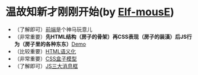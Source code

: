 # 温故知新才刚刚开始(by [Elf-mousE](http://elf-mouse.me/))

* （了解即可）[前端](https://github.com/elf-mouse/hello-code/blob/master/img/front-end/web-all.jpg)是个神马玩意儿
* （非常重要）__先HTML结构（房子的骨架）再CSS表现（房子的装潢）后JS行为（房子里的各种东东）__[Demo](https://github.com/elf-mouse/hello-code/blob/master/img/front-end/designsteps.gif)
* （比较重要）[HTML语义化](https://github.com/elf-mouse/hello-code/tree/master/img/html)
* （非常重要）[CSS盒子模型](https://github.com/elf-mouse/hello-code/blob/master/exp/20150107/box-model.html)
* （了解即可）[JS三大消息框](https://github.com/elf-mouse/hello-code/blob/master/exp/20150107/popup.html)
